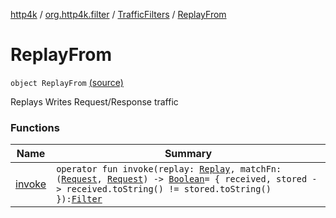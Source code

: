 [http4k](../../../index.md) / [org.http4k.filter](../../index.md) / [TrafficFilters](../index.md) / [ReplayFrom](./index.md)

# ReplayFrom

`object ReplayFrom` [(source)](https://github.com/http4k/http4k/blob/master/http4k-core/src/main/kotlin/org/http4k/filter/TrafficFilters.kt#L30)

Replays Writes Request/Response traffic

### Functions

| Name | Summary |
|---|---|
| [invoke](invoke.md) | `operator fun invoke(replay: `[`Replay`](../../../org.http4k.traffic/-replay/index.md)`, matchFn: (`[`Request`](../../../org.http4k.core/-request/index.md)`, `[`Request`](../../../org.http4k.core/-request/index.md)`) -> `[`Boolean`](https://kotlinlang.org/api/latest/jvm/stdlib/kotlin/-boolean/index.html)` = { received, stored -> received.toString() != stored.toString() }): `[`Filter`](../../../org.http4k.core/-filter/index.md) |

